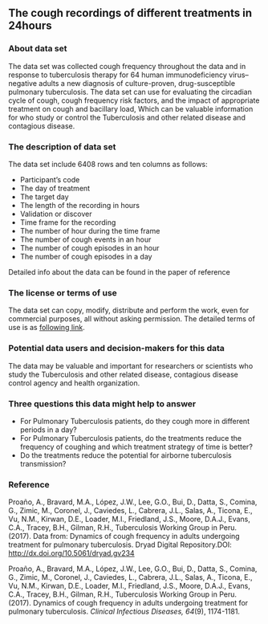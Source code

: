 ## The cough recordings of different treatments in 24hours

### About data set 
The data set was collected cough frequency throughout the data and in response to tuberculosis therapy for 64 human immunodeficiency virus–negative adults a new diagnosis of culture-proven, drug-susceptible pulmonary tuberculosis. The data set can use for evaluating the circadian cycle of cough, cough frequency risk factors, and the impact of appropriate treatment on cough and bacillary load, Which can be valuable information for who study or control the Tuberculosis and other related disease and contagious disease. 

### The description of data set
The data set include 6408 rows and ten columns as  follows:  

* Participant’s code
* The day of treatment
* The target day
* The length of the recording in hours
* Validation or discover
* Time frame for the recording
* The number of hour during the time frame
* The number of cough events in an hour
* The number of cough episodes in an hour
* The number of cough episodes in a day  

Detailed info about the data can be found in the paper of reference
### The license or terms of use 
The data set can copy, modify, distribute and perform the work, even for commercial purposes, all without asking permission. The detailed terms of use is as [following link](http://datadryad.org/pages/policies).

### Potential data users and decision-makers for this data
The data may be valuable and important for researchers or scientists who study the Tuberculosis and other related disease, contagious disease control agency and health organization. 
### Three questions this data might help to answer
* For Pulmonary Tuberculosis patients, do they cough more in different periods in a day?
* For Pulmonary Tuberculosis patients, do the treatments reduce the frequency of coughing and which treatment strategy of time is better?
* Do the treatments reduce the potential for airborne tuberculosis transmission?  

### Reference
Proaño, A., Bravard, M.A., López, J.W., Lee, G.O., Bui, D., Datta, S., Comina, G., Zimic, M., Coronel, J., Caviedes, L., Cabrera, J.L., Salas, A., Ticona, E., Vu, N.M., Kirwan, D.E., Loader, M.I., Friedland, J.S., Moore, D.A.J., Evans, C.A., Tracey, B.H., Gilman, R.H., Tuberculosis Working Group in Peru. (2017). Data from: Dynamics of cough frequency in adults undergoing treatment for pulmonary tuberculosis. Dryad Digital Repository.DOI: http://dx.doi.org/10.5061/dryad.gv234

Proaño, A., Bravard, M.A., López, J.W., Lee, G.O., Bui, D., Datta, S., Comina, G., Zimic, M., Coronel, J., Caviedes, L., Cabrera, J.L., Salas, A., Ticona, E., Vu, N.M., Kirwan, D.E., Loader, M.I., Friedland, J.S., Moore, D.A.J., Evans, C.A., Tracey, B.H., Gilman, R.H., Tuberculosis Working Group in Peru. (2017). Dynamics of cough frequency in adults undergoing treatment for pulmonary tuberculosis. _Clinical Infectious Diseases, 64_(9), 1174-1181.
